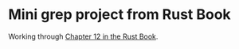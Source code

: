 # Mini grep project from Rust Book

Working through [Chapter 12 in the Rust Book](https://doc.rust-lang.org/book/ch12-00-an-io-project.html).
